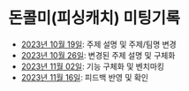 # 돈콜미(피싱캐치) 미팅기록

- [2023년 10월 19일](./2023-10-19.md): 주제 설명 및 주제/팀명 변경
- [2023년 10월 26일](./2023-10-26.md): 변경된 주제 설명 및 구체화
- [2023년 11월 02일](./2023-11-02.md): 기능 구체화 및 벤치마킹
- [2023년 11월 16일](./2023-11-16.md): 피드백 반영 및 확인
